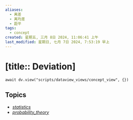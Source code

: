 ```yaml
---
aliases:
  - 离差
  - 离均差
  - 距平
tags:
  - concept
created: 星期五, 三月 8日 2024, 11:06:41 上午
last_modified: 星期日, 七月 7日 2024, 7:53:19 早上
---
```


# [title:: Deviation]

```dataviewjs
await dv.view("scripts/dataview_views/concept_view", {})
```

## Topics

- [_statistics_](_statistics_.md)
- [_probability_theory_](_probability_theory_.md)

